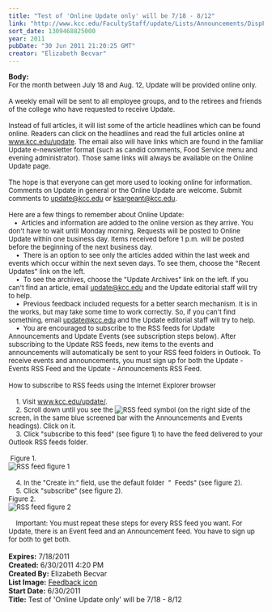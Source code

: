 ```yaml
---
title: "Test of 'Online Update only' will be 7/18 - 8/12"
link: "http://www.kcc.edu/FacultyStaff/update/Lists/Announcements/DispForm.aspx?ID=366"
sort_date: 1309468825000
year: 2011
pubDate: "30 Jun 2011 21:20:25 GMT"
creator: "Elizabeth Becvar"
---
```


<div><b>Body:</b> <div class=ExternalClass2F4E315F01F54BE7B0F4238577F1E8BA>
<div><font size=2>For the month between July 18 and Aug. 12, Update will be provided online only.<br>    </font></div>
<div><font size=2>A weekly email will be sent to all employee groups, and to the retirees and friends of the college who have requested to receive Update.<br>    </font></div>
<div><font size=2>Instead of full articles, it will list some of the article headlines which can be found online. Readers can click on the headlines and read the full articles online at </font><a href="/update"><font size=2>www.kcc.edu/update</font></a><font size=2>. The email also will have links which are found in the familiar Update e-newsletter format (such as candid comments, Food Service menu and evening administrator). Those same links will always be available on the Online Update page.<br>    </font></div>
<div><font size=2>The hope is that everyone can get more used to looking online for information. Comments on Update in general or the Online Update are welcome. Submit comments to </font><a href="mailto:update@kcc.edu"><font size=2>update@kcc.edu</font></a><font size=2> or </font><a href="mailto:ksargeant@kcc.edu"><font size=2>ksargeant@kcc.edu</font></a><font size=2>.<br>    </font></div>
<div><font size=2>Here are a few things to remember about Online Update:<br>   •  Articles and information are added to the online version as they arrive. You don't have to wait until Monday morning. Requests will be posted to Online Update within one business day. Items received before 1 p.m. will be posted before the beginning of the next business day.<br>    •  There is an option to see only the articles added within the last week and events which occur within the next seven days. To see them, choose the &quot;Recent Updates&quot; link on the left.<br>    •  To see the archives, choose the &quot;Update Archives&quot; link on the left. If you can't find an article, email </font><a href="mailto:update@kcc.edu"><font size=2>update@kcc.edu</font></a><font size=2> and the Update editorial staff will try to help. <br>    •  Previous feedback included requests for a better search mechanism. It is in the works, but may take some time to work correctly. So, if you can't find something, email </font><a href="mailto:update@kcc.edu"><font size=2>update@kcc.edu</font></a><font size=2> and the Update editorial staff will try to help. <br>    •  You are encouraged to subscribe to the RSS feeds for Update Announcements and Update Events (see subscription steps below). After subscribing to the Update RSS feeds, new items to the events and announcements will automatically be sent to your RSS feed folders in Outlook. To receive events and announcements, you must sign up for both the Update - Events RSS Feed and the Update - Announcements RSS Feed.</font></div>
<div><font size=2></font> </div>
<div><font size=2>How to subscribe to RSS feeds using the Internet Explorer browser<br>    <br>    1. Visit </font><a href="/update/"><font size=2>www.kcc.edu/update/</font></a><font size=2>.<br>    2. Scroll down until you see the <img alt="RSS feed" src="/FacultyStaff/update/PublishingImages/RSS_feed.JPG"> symbol (on the right side of the screen, in the same blue screened bar with the Announcements and Events headings). Click on it.<br>    3. Click &quot;subscribe to this feed&quot; (see figure 1) to have the feed delivered to your Outlook RSS feeds folder. <br> <br> Figure 1.</font></div>
<div><font size=2><img alt="RSS feed figure 1" src="/FacultyStaff/update/PublishingImages/RSS_feed_figure_1.png">      <br> <br>    4. In the &quot;Create in:&quot; field, use the default folder  &quot;  Feeds&quot; (see figure 2).<br>    5. Click &quot;subscribe&quot; (see figure 2).<br>Figure 2.<br><img alt="RSS feed figure 2" src="/FacultyStaff/update/PublishingImages/RSS_feed_figure_2.png">        <br> <br>    Important: You must repeat these steps for every RSS feed you want. For Update, there is an Event feed and an Announcement feed. You have to sign up for both to get both.</font></div>
<div><font size=2></font> </div></div></div>
<div><b>Expires:</b> 7/18/2011</div>
<div><b>Created:</b> 6/30/2011 4:20 PM</div>
<div><b>Created By:</b> Elizabeth Becvar</div>
<div><b>List Image:</b> <a href="https://origin.ih.constantcontact.com/fs010/1011145214035/img/612.gif">Feedback icon</a></div>
<div><b>Start Date:</b> 6/30/2011</div>
<div><b>Title:</b> Test of &#39;Online Update only&#39; will be 7/18 - 8/12</div>

